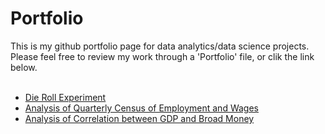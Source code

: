 # Portfolio
This is my github portfolio page for data analytics/data science projects. Please feel free to review my work through a 'Portfolio' file, or clik the link below.
<br>
<br>
- [Die Roll Experiment](https://github.com/sh1508/sh1508.github.io/blob/main/Portfolio/Die_Roll_Experiment_Project/Die_Roll_Experiment_Project.md) <br>
- [Analysis of Quarterly Census of Employment and Wages](https://github.com/sh1508/sh1508.github.io/blob/main/Portfolio/QCEW_Data_Viz/README.md) <br>
- [Analysis of Correlation between GDP and Broad Money](https://github.com/sh1508/sh1508.github.io/blob/main/Portfolio/Correlation_between_GDP_and_Broad_Money/Correlation_between_GDP_and_Broad_Money.md)
